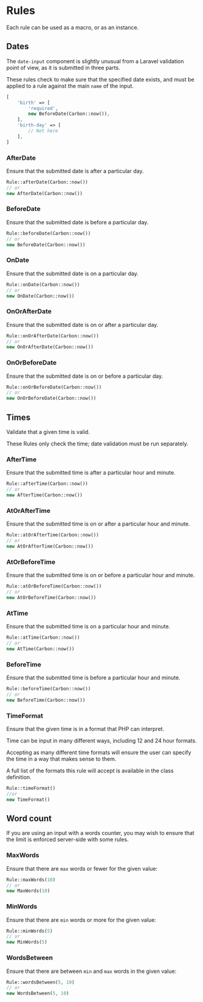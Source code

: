 # Rules

Each rule can be used as a macro, or as an instance.

## Dates

The `date-input` component is slightly unusual from a Laravel validation point of view, as it is submitted in three parts.

These rules check to make sure that the specified date exists, and must be applied to a rule against the main `name` of the input.

```php
[
    'birth' => [
        'required',
        new BeforeDate(Carbon::now()),
    ],
    'birth-day' => [
        // Not here
    ],
]
```

### AfterDate

Ensure that the submitted date is after a particular day.

```php
Rule::afterDate(Carbon::now())
// or
new AfterDate(Carbon::now())
```

### BeforeDate

Ensure that the submitted date is before a particular day.

```php
Rule::beforeDate(Carbon::now())
// or
new BeforeDate(Carbon::now())
```

### OnDate

Ensure that the submitted date is on a particular day.

```php
Rule::onDate(Carbon::now())
// or
new OnDate(Carbon::now())
```

### OnOrAfterDate

Ensure that the submitted date is on or after a particular day.

```php
Rule::onOrAfterDate(Carbon::now())
// or
new OnOrAfterDate(Carbon::now())
```

### OnOrBeforeDate

Ensure that the submitted date is on or before a particular day.

```php
Rule::onOrBeforeDate(Carbon::now())
// or
new OnOrBeforeDate(Carbon::now())
```

## Times

Validate that a given time is valid.

These Rules only check the time; date validation must be run separately.

### AfterTime

Ensure that the submitted time is after a particular hour and minute.

```php
Rule::afterTime(Carbon::now())
// or
new AfterTime(Carbon::now())
```

### AtOrAfterTime

Ensure that the submitted time is on or after a particular hour and minute.

```php
Rule::atOrAfterTime(Carbon::now())
// or
new AtOrAfterTime(Carbon::now())
```

### AtOrBeforeTime

Ensure that the submitted time is on or before a particular hour and minute.

```php
Rule::atOrBeforeTime(Carbon::now())
// or
new AtOrBeforeTime(Carbon::now())
```

### AtTime

Ensure that the submitted time is on a particular hour and minute.

```php
Rule::atTime(Carbon::now())
// or
new AtTime(Carbon::now())
```

### BeforeTime

Ensure that the submitted time is before a particular hour and minute.

```php
Rule::beforeTime(Carbon::now())
// or
new BeforeTime(Carbon::now())
```

### TimeFormat

Ensure that the given time is in a format that PHP can interpret.

Time can be input in many different ways, including 12 and 24 hour formats.

Accepting as many different time formats will ensure the user can specify the time in a way that makes sense to them.

A full list of the formats this rule will accept is available in the class definition.

```php
Rule::timeFormat()
//or
new TimeFormat()
```

## Word count

If you are using an input with a words counter, you may wish to ensure that the limit is enforced server-side with some rules.

### MaxWords

Ensure that there are `max` words or fewer for the given value:

```php
Rule::maxWords(10)
// or
new MaxWords(10)
```

### MinWords

Ensure that there are `min` words or more for the given value:

```php
Rule::minWords(5)
// or
new MinWords(5)
```

### WordsBetween

Ensure that there are between `min` and `max` words in the given value:

```php
Rule::wordsBetween(5, 10)
// or
new WordsBetween(5, 10)
```
